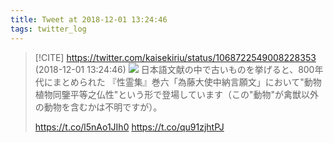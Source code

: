 ```yaml
---
title: Tweet at 2018-12-01 13:24:46
tags: twitter_log
---
```


> [!CITE] https://twitter.com/kaisekiriu/status/1068722549008228353 (2018-12-01 13:24:46)
> ![](https://twitter.com/kaisekiriu/status/1068722549008228353)
> 日本語文献の中で古いものを挙げると、800年代にまとめられた
> 『性霊集』巻六「為藤大使中納言願文」において"動物植物同鑒平等之仏性"という形で登場しています（この"動物"が禽獣以外の動物を含むかは不明ですが）。
> 
> https://t.co/l5nAo1JIh0 https://t.co/qu91zjhtPJ
